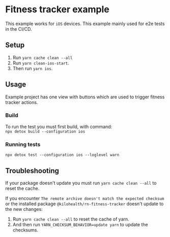 # Fitness tracker example

This example works for `iOS` devices. This example mainly used for
e2e tests in the CI/CD.

## Setup

1. Run `yarn cache clean --all`
2. Run `yarn clean-ios-start`.
3. Then run `yarn ios`.

## Usage

Example project has one view with buttons which are used to trigger fitness tracker actions.

### Build

To run the test you must first build, with command:  
`npx detox build --configuration ios`

### Running tests

`npx detox test --configuration ios --loglevel warn`

## Troubleshooting

If your package doesn't update you must run `yarn cache clean --all` to reset the cache.

If you encounter `The remote archive doesn't match the expected checksum` or the installed
package `@kilohealth/rn-fitness-tracker` doesn't update to the new changes:

1. Run `yarn cache clean --all` to reset the cache of yarn.
2. And then run `YARN_CHECKSUM_BEHAVIOR=update yarn` to update the checksums.

